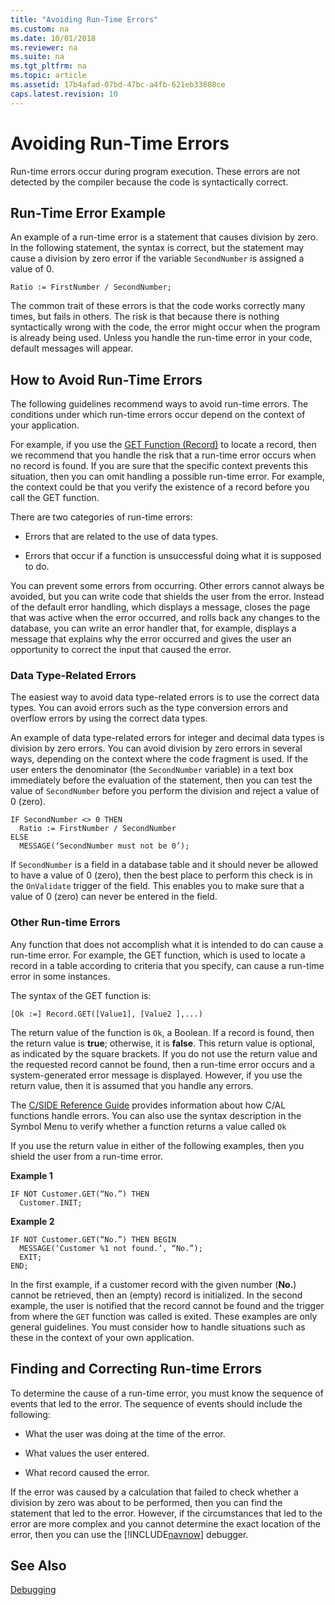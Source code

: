 ```yaml
---
title: "Avoiding Run-Time Errors"
ms.custom: na
ms.date: 10/01/2018
ms.reviewer: na
ms.suite: na
ms.tgt_pltfrm: na
ms.topic: article
ms.assetid: 17b4afad-07bd-47bc-a4fb-621eb33808ce
caps.latest.revision: 10
---
```

# Avoiding Run-Time Errors
Run-time errors occur during program execution. These errors are not detected by the compiler because the code is syntactically correct.  

## Run-Time Error Example  
 An example of a run-time error is a statement that causes division by zero. In the following statement, the syntax is correct, but the statement may cause a division by zero error if the variable `SecondNumber` is assigned a value of 0.  

```  
Ratio := FirstNumber / SecondNumber;  
```  

 The common trait of these errors is that the code works correctly many times, but fails in others. The risk is that because there is nothing syntactically wrong with the code, the error might occur when the program is already being used. Unless you handle the run-time error in your code, default messages will appear.  

## How to Avoid Run-Time Errors  
 The following guidelines recommend ways to avoid run-time errors. The conditions under which run-time errors occur depend on the context of your application.  

 For example, if you use the [GET Function \(Record\)](GET-Function--Record-.md) to locate a record, then we recommend that you handle the risk that a run-time error occurs when no record is found. If you are sure that the specific context prevents this situation, then you can omit handling a possible run-time error. For example, the context could be that you verify the existence of a record before you call the GET function.  

 There are two categories of run-time errors:  

-   Errors that are related to the use of data types.  

-   Errors that occur if a function is unsuccessful doing what it is supposed to do.  

 You can prevent some errors from occurring. Other errors cannot always be avoided, but you can write code that shields the user from the error. Instead of the default error handling, which displays a message, closes the page that was active when the error occurred, and rolls back any changes to the database, you can write an error handler that, for example, displays a message that explains why the error occurred and gives the user an opportunity to correct the input that caused the error.  

### Data Type-Related Errors  
 The easiest way to avoid data type-related errors is to use the correct data types. You can avoid errors such as the type conversion errors and overflow errors by using the correct data types.  

 An example of data type-related errors for integer and decimal data types is division by zero errors. You can avoid division by zero errors in several ways, depending on the context where the code fragment is used. If the user enters the denominator \(the `SecondNumber` variable\) in a text box immediately before the evaluation of the statement, then you can test the value of `SecondNumber` before you perform the division and reject a value of 0 \(zero\).  

```  
IF SecondNumber <> 0 THEN  
  Ratio := FirstNumber / SecondNumber  
ELSE  
  MESSAGE(‘SecondNumber must not be 0’);  
```  

 If `SecondNumber` is a field in a database table and it should never be allowed to have a value of 0 \(zero\), then the best place to perform this check is in the `OnValidate` trigger of the field. This enables you to make sure that a value of 0 \(zero\) can never be entered in the field.  

### Other Run-time Errors  
 Any function that does not accomplish what it is intended to do can cause a run-time error. For example, the GET function, which is used to locate a record in a table according to criteria that you specify, can cause a run-time error in some instances.  

 The syntax of the GET function is:  

 `[Ok :=] Record.GET([Value1], [Value2 ],...)`  

 The return value of the function is `Ok`, a Boolean. If a record is found, then the return value is **true**; otherwise, it is **false**. This return value is optional, as indicated by the square brackets. If you do not use the return value and the requested record cannot be found, then a run-time error occurs and a system-generated error message is displayed. However, if you use the return value, then it is assumed that you handle any errors.  

 The [C/SIDE Reference Guide](C-SIDE-Reference-Guide.md) provides information about how C/AL functions handle errors. You can also use the syntax description in the Symbol Menu to verify whether a function returns a value called `Ok`  

 If you use the return value in either of the following examples, then you shield the user from a run-time error.  

 **Example 1**  

```  
IF NOT Customer.GET(“No.”) THEN  
  Customer.INIT;  
```  

 **Example 2**  

```  
IF NOT Customer.GET(“No.”) THEN BEGIN  
  MESSAGE(‘Customer %1 not found.’, “No.”);  
  EXIT;  
END;  
```  

 In the first example, if a customer record with the given number \(**No.**\) cannot be retrieved, then an \(empty\) record is initialized. In the second example, the user is notified that the record cannot be found and the trigger from where the `GET` function was called is exited. These examples are only general guidelines. You must consider how to handle situations such as these in the context of your own application.  

## Finding and Correcting Run-time Errors  
 To determine the cause of a run-time error, you must know the sequence of events that led to the error. The sequence of events should include the following:  

-   What the user was doing at the time of the error.  

-   What values the user entered.  

-   What record caused the error.  

 If the error was caused by a calculation that failed to check whether a division by zero was about to be performed, then you can find the statement that led to the error. However, if the circumstances that led to the error are more complex and you cannot determine the exact location of the error, then you can use the [!INCLUDE[navnow](includes/navnow_md.md)] debugger.  

## See Also  
 [Debugging](Debugging.md)
